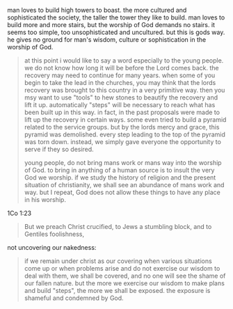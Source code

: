 man loves to build high towers to boast. the more cultured and sophisticated the society, the taller the tower they like to build.
man loves to build more and more stairs, but the worship of God demands no stairs.
it seems too simple, too unsophisticated and uncultured. but this is gods way. he gives
no ground for man's wisdom, culture or sophistication in the worship of God.

> at this point i would like to say a word especially to the young people. we do not know how long it will be before the Lord comes back. the recovery may need to continue for many years. when some of you begin to take the lead in the churches, you may think that the lords recovery was brought to this country in a very primitive way. then you msy want to use "tools" to hew stones to beautify the recovery and lift it up. automatically "steps" will be necessary to reach what has been built up in this way. in fact, in the past proposals were made to lift up the recovery in certain ways. some even tried to build a pyramid related to the service groups. but by the lords mercy and grace, this pyramid was demolished. every step leading to the top of the pyramid was torn down. instead, we simply gave everyone the opportunity to serve if they so desired.
>
> young people, do not bring mans work or mans way into the worship of God. to bring in anything of a human source is to insult the very God we worship. if we study the history of religion and the present situation of christianity, we shall see an abundance of mans work and way. but I repeat, God does not allow these things to have any place in his worship.

1Co 1:23
> But we preach Christ crucified, to Jews a stumbling block, and to Gentiles foolishness,

not uncovering our nakedness:
> if we remain under christ as our covering when various situations come up or when problems arise and do not exercise our wisdom to deal with them, we shall be covered, and no one will see the shame of our fallen nature.  but the more we exercise our wisdom to make plans and build "steps", the more we shall be exposed. the exposure is shameful and condemned by God.
